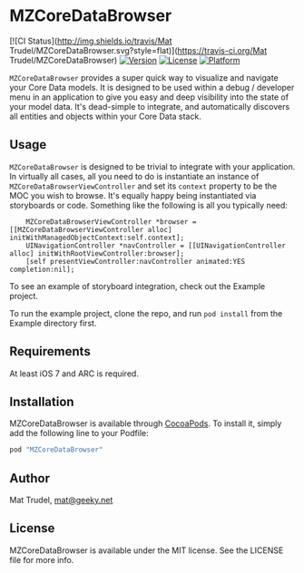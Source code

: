# MZCoreDataBrowser

[![CI Status](http://img.shields.io/travis/Mat Trudel/MZCoreDataBrowser.svg?style=flat)](https://travis-ci.org/Mat Trudel/MZCoreDataBrowser)
[![Version](https://img.shields.io/cocoapods/v/MZCoreDataBrowser.svg?style=flat)](http://cocoapods.org/pods/MZCoreDataBrowser)
[![License](https://img.shields.io/cocoapods/l/MZCoreDataBrowser.svg?style=flat)](http://cocoapods.org/pods/MZCoreDataBrowser)
[![Platform](https://img.shields.io/cocoapods/p/MZCoreDataBrowser.svg?style=flat)](http://cocoapods.org/pods/MZCoreDataBrowser)

`MZCoreDataBrowser` provides a super quick way to visualize and navigate your
Core Data models. It is designed to be used within a debug / developer menu
in an application to give you easy and deep visibility into the state of your
model data. It's dead-simple to integrate, and automatically discovers all
entities and objects within your Core Data stack.

## Usage

`MZCoreDataBrowser` is designed to be trivial to integrate with your
application. In virtually all cases, all you need to do is instantiate an
instance of `MZCoreDataBrowserViewController` and set its `context` property to
be the MOC you wish to browse. It's equally happy being instantiated via
storyboards or code. Something like the following is all you typically need:

        MZCoreDataBrowserViewController *browser = [[MZCoreDataBrowserViewController alloc] initWithManagedObjectContext:self.context];
        UINavigationController *navController = [[UINavigationController alloc] initWithRootViewController:browser];
        [self presentViewController:navController animated:YES completion:nil];

To see an example of storyboard integration, check out the Example project.

To run the example project, clone the repo, and run `pod install` from the Example directory first.

## Requirements

At least iOS 7 and ARC is required.

## Installation

MZCoreDataBrowser is available through [CocoaPods](http://cocoapods.org). To install
it, simply add the following line to your Podfile:

```ruby
pod "MZCoreDataBrowser"
```

## Author

Mat Trudel, mat@geeky.net

## License

MZCoreDataBrowser is available under the MIT license. See the LICENSE file for more info.
